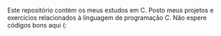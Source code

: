 Este repositório contém os meus estudos em C. Posto meus projetos e exercícios relacionados à linguagem de programação C. Não espere códigos bons aqui (:
